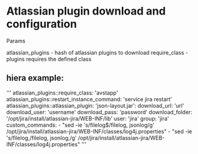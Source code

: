 # Atlassian plugin download and configuration

Params

atlassian_plugins - hash of atlassian plugins to download
require_class - plugins requires the defined class

## hiera example:

'''
atlassian_plugins::require_class: 'avstapp'
atlassian_plugins::restart_instance_command: 'service jira restart'
atlassian_plugins::atlassian_plugin:
    'json-layout.jar': 
        download_url: 'url'
        download_user: 'username'
        download_pass: 'password'
        download_folder: '/opt/jira/install/atlassian-jira/WEB-INF/lib'
        user: 'jira'
        group: 'jira'
        custom_commands:
            - "sed -ie 's/filelog$/filelog, jsonlog/g' /opt/jira/install/atlassian-jira/WEB-INF/classes/log4j.properties"
            - "sed -ie 's/filelog,/filelog, jsonlog,/g' /opt/jira/install/atlassian-jira/WEB-INF/classes/log4j.properties"
'''
